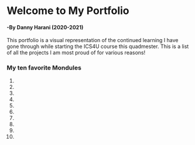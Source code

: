# Welcome to My Portfolio  

#### -By Danny Harani (2020-2021) 

This portfolio is a visual representation of the continued learning I have gone through while starting the ICS4U course this quadmester.
This is a list of all the projects I am most proud of for various reasons!

### My ten favorite Mondules

1. 
2. 
3. 
4. 
5. 
6. 
7. 
8.
9. 
10.
